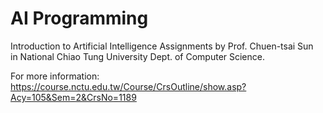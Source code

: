 # AI Programming #

Introduction to Artificial Intelligence Assignments by Prof. Chuen-tsai Sun  
in National Chiao Tung University Dept. of Computer Science.

For more information: https://course.nctu.edu.tw/Course/CrsOutline/show.asp?Acy=105&Sem=2&CrsNo=1189
